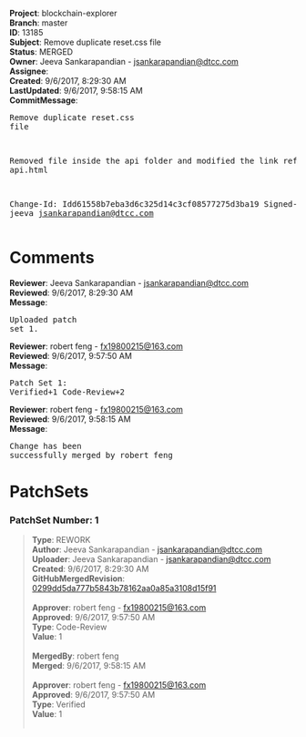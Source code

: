 <strong>Project</strong>: blockchain-explorer<br><strong>Branch</strong>: master<br><strong>ID</strong>: 13185<br><strong>Subject</strong>: Remove duplicate reset.css file<br><strong>Status</strong>: MERGED<br><strong>Owner</strong>: Jeeva Sankarapandian - jsankarapandian@dtcc.com<br><strong>Assignee</strong>:<br><strong>Created</strong>: 9/6/2017, 8:29:30 AM<br><strong>LastUpdated</strong>: 9/6/2017, 9:58:15 AM<br><strong>CommitMessage</strong>:<br><pre>Remove duplicate reset.css file

Removed file inside the api folder and modified the link ref in api.html

Change-Id: Idd61558b7eba3d6c325d14c3cf08577275d3ba19
Signed-off-by: jeeva <jsankarapandian@dtcc.com>
</pre><h1>Comments</h1><strong>Reviewer</strong>: Jeeva Sankarapandian - jsankarapandian@dtcc.com<br><strong>Reviewed</strong>: 9/6/2017, 8:29:30 AM<br><strong>Message</strong>: <pre>Uploaded patch set 1.</pre><strong>Reviewer</strong>: robert feng - fx19800215@163.com<br><strong>Reviewed</strong>: 9/6/2017, 9:57:50 AM<br><strong>Message</strong>: <pre>Patch Set 1: Verified+1 Code-Review+2</pre><strong>Reviewer</strong>: robert feng - fx19800215@163.com<br><strong>Reviewed</strong>: 9/6/2017, 9:58:15 AM<br><strong>Message</strong>: <pre>Change has been successfully merged by robert feng</pre><h1>PatchSets</h1><h3>PatchSet Number: 1</h3><blockquote><strong>Type</strong>: REWORK<br><strong>Author</strong>: Jeeva Sankarapandian - jsankarapandian@dtcc.com<br><strong>Uploader</strong>: Jeeva Sankarapandian - jsankarapandian@dtcc.com<br><strong>Created</strong>: 9/6/2017, 8:29:30 AM<br><strong>GitHubMergedRevision</strong>: [0299dd5da777b5843b78162aa0a85a3108d15f91](https://github.com/hyperledger/blockchain-explorer/commit/0299dd5da777b5843b78162aa0a85a3108d15f91)<br><br><strong>Approver</strong>: robert feng - fx19800215@163.com<br><strong>Approved</strong>: 9/6/2017, 9:57:50 AM<br><strong>Type</strong>: Code-Review<br><strong>Value</strong>: 1<br><br><strong>MergedBy</strong>: robert feng<br><strong>Merged</strong>: 9/6/2017, 9:58:15 AM<br><br><strong>Approver</strong>: robert feng - fx19800215@163.com<br><strong>Approved</strong>: 9/6/2017, 9:57:50 AM<br><strong>Type</strong>: Verified<br><strong>Value</strong>: 1<br><br></blockquote>